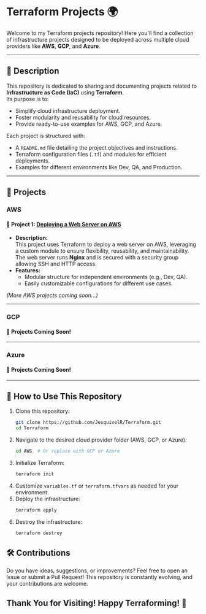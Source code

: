 # Terraform Projects 🌍

Welcome to my Terraform projects repository! Here you'll find a collection of infrastructure projects designed to be deployed across multiple cloud providers like **AWS**, **GCP**, and **Azure**.

---

## 📝 **Description**

This repository is dedicated to sharing and documenting projects related to **Infrastructure as Code (IaC)** using **Terraform**.  
Its purpose is to:  
- Simplify cloud infrastructure deployment.  
- Foster modularity and reusability for cloud resources.  
- Provide ready-to-use examples for AWS, GCP, and Azure.  

Each project is structured with:  
- A `README.md` file detailing the project objectives and instructions.  
- Terraform configuration files (`.tf`) and modules for efficient deployments.  
- Examples for different environments like Dev, QA, and Production.  

---

## 📂 **Projects**

### **AWS**  
#### 📌 Project 1: [Deploying a Web Server on AWS](./AWS/01-web-server)
- **Description:**  
  This project uses Terraform to deploy a web server on AWS, leveraging a custom module to ensure flexibility, reusability, and maintainability. The web server runs **Nginx** and is secured with a security group allowing SSH and HTTP access.  
- **Features:**  
  - Modular structure for independent environments (e.g., Dev, QA).  
  - Easily customizable configurations for different use cases.  

*(More AWS projects coming soon...)*  

---

### **GCP**  
#### 📌 Projects Coming Soon!  

---

### **Azure**  
#### 📌 Projects Coming Soon!  

---

## 🚀 **How to Use This Repository**

1. Clone this repository:  
   ```bash
   git clone https://github.com/JesquivelR/Terraform.git
   cd Terraform
   ```
2. Navigate to the desired cloud provider folder (AWS, GCP, or Azure):
    ```bash
    cd AWS  # Or replace with GCP or Azure
    ```
3. Initialize Terraform:
    ```bash
    terraform init
    ```
4. Customize `variables.tf` or `terraform.tfvars` as needed for your environment.
5. Deploy the infrastructure:
    ```bash
    terraform apply
    ```
6. Destroy the infrastructure:
    ```bash
    terraform destroy
    ```
## **🛠 Contributions**
Do you have ideas, suggestions, or improvements? Feel free to open an Issue or submit a Pull Request!
This repository is constantly evolving, and your contributions are welcome.

## **Thank You for Visiting! Happy Terraforming! 🌟**
